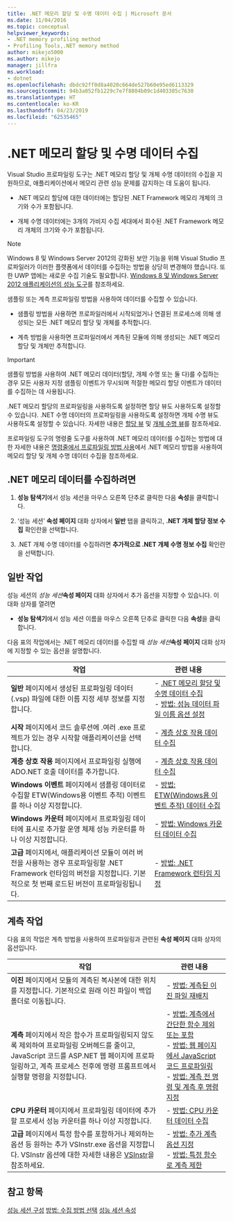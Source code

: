 ```yaml
---
title: .NET 메모리 할당 및 수명 데이터 수집 | Microsoft 문서
ms.date: 11/04/2016
ms.topic: conceptual
helpviewer_keywords:
- .NET memory profiling method
- Profiling Tools,.NET memory method
author: mikejo5000
ms.author: mikejo
manager: jillfra
ms.workload:
- dotnet
ms.openlocfilehash: dbdc92ff0d8a4020c664de527b60e95ed6113329
ms.sourcegitcommit: 94b3a052fb1229c7e7f8804b09c1d403385c7630
ms.translationtype: HT
ms.contentlocale: ko-KR
ms.lasthandoff: 04/23/2019
ms.locfileid: "62535465"
---
```

# <a name="collect-net-memory-allocation-and-lifetime-data"></a>.NET 메모리 할당 및 수명 데이터 수집

Visual Studio 프로파일링 도구는 .NET 메모리 할당 및 개체 수명 데이터의 수집을 지원하므로, 애플리케이션에서 메모리 관련 성능 문제를 감지하는 데 도움이 됩니다.

- .NET 메모리 할당에 대한 데이터에는 할당된 .NET Framework 메모리 개체의 크기와 수가 포함됩니다.

- 개체 수명 데이터에는 3개의 가비지 수집 세대에서 회수된 .NET Framework 메모리 개체의 크기와 수가 포함됩니다.

> [!NOTE]
> Windows 8 및 Windows Server 2012의 강화된 보안 기능을 위해 Visual Studio 프로파일러가 이러한 플랫폼에서 데이터를 수집하는 방법을 상당히 변경해야 했습니다. 또한 UWP 앱에는 새로운 수집 기술도 필요합니다. [Windows 8 및 Windows Server 2012 애플리케이션의 성능 도구](../profiling/performance-tools-on-windows-8-and-windows-server-2012-applications.md)를 참조하세요.

샘플링 또는 계측 프로파일링 방법을 사용하여 데이터를 수집할 수 있습니다.

- 샘플링 방법을 사용하면 프로파일러에서 시작되었거나 연결된 프로세스에 의해 생성되는 모든 .NET 메모리 할당 및 개체를 추적합니다.

- 계측 방법을 사용하면 프로파일러에서 계측된 모듈에 의해 생성되는 .NET 메모리 할당 및 개체만 추적합니다.

> [!IMPORTANT]
> 샘플링 방법을 사용하여 .NET 메모리 데이터(할당, 개체 수명 또는 둘 다)를 수집하는 경우 모든 사용자 지정 샘플링 이벤트가 무시되며 적절한 메모리 할당 이벤트가 데이터를 수집하는 데 사용됩니다.

.NET 메모리 할당의 프로파일링을 사용하도록 설정하면 할당 뷰도 사용하도록 설정할 수 있습니다. .NET 수명 데이터의 프로파일링을 사용하도록 설정하면 개체 수명 뷰도 사용하도록 설정할 수 있습니다. 자세한 내용은 [할당 뷰](../profiling/dotnet-memory-allocations-view.md) 및 [개체 수명 뷰](../profiling/object-lifetime-view.md)를 참조하세요.

프로파일링 도구의 명령줄 도구를 사용하여 .NET 메모리 데이터를 수집하는 방법에 대한 자세한 내용은 [명령줄에서 프로파일링 방법 사용](../profiling/using-profiling-methods-to-collect-performance-data-from-the-command-line.md)에서 .NET 메모리 방법을 사용하여 메모리 할당 및 개체 수명 데이터 수집을 참조하세요.

## <a name="to-collect-net-memory-data"></a>.NET 메모리 데이터를 수집하려면

1. **성능 탐색기**에서 성능 세션을 마우스 오른쪽 단추로 클릭한 다음 **속성**을 클릭합니다.

2. ‘성능 세션’ **속성 페이지** 대화 상자에서 **일반** 탭을 클릭하고, **.NET 개체 할당 정보 수집** 확인란을 선택합니다. 

3. .NET 개체 수명 데이터를 수집하려면 **추가적으로 .NET 개체 수명 정보 수집** 확인란을 선택합니다.

## <a name="common-tasks"></a>일반 작업

성능 세션의 _성능 세션_**속성 페이지** 대화 상자에서 추가 옵션을 지정할 수 있습니다. 이 대화 상자를 열려면

- **성능 탐색기**에서 성능 세션 이름을 마우스 오른쪽 단추로 클릭한 다음 **속성**을 클릭합니다.

다음 표의 작업에서는 .NET 메모리 데이터를 수집할 때 _성능 세션_**속성 페이지** 대화 상자에 지정할 수 있는 옵션을 설명합니다.

|작업|관련 내용|
|----------|---------------------|
|**일반** 페이지에서 생성된 프로파일링 데이터(.vsp) 파일에 대한 이름 지정 세부 정보를 지정합니다.|- [.NET 메모리 할당 및 수명 데이터 수집](../profiling/collecting-dotnet-memory-allocation-and-lifetime-data.md)<br />- [방법: 성능 데이터 파일 이름 옵션 설정](../profiling/how-to-set-performance-data-file-name-options.md)|
|**시작** 페이지에서 코드 솔루션에 .여러 .exe 프로젝트가 있는 경우 시작할 애플리케이션을 선택합니다.|- [계층 상호 작용 데이터 수집](../profiling/collecting-tier-interaction-data.md)|
|**계층 상호 작용** 페이지에서 프로파일링 실행에 ADO.NET 호출 데이터를 추가합니다.|- [계층 상호 작용 데이터 수집](../profiling/collecting-tier-interaction-data.md)|
|**Windows 이벤트** 페이지에서 샘플링 데이터로 수집할 ETW(Windows용 이벤트 추적) 이벤트를 하나 이상 지정합니다.|- [방법: ETW(Windows용 이벤트 추적) 데이터 수집](../profiling/how-to-collect-event-tracing-for-windows-etw-data.md)|
|**Windows 카운터** 페이지에서 프로파일링 데이터에 표시로 추가할 운영 체제 성능 카운터를 하나 이상 지정합니다.|- [방법: Windows 카운터 데이터 수집](../profiling/how-to-collect-windows-counter-data.md)|
|**고급** 페이지에서, 애플리케이션 모듈이 여러 버전을 사용하는 경우 프로파일링할 .NET Framework 런타임의 버전을 지정합니다. 기본적으로 첫 번째 로드된 버전이 프로파일링됩니다.|- [방법: .NET Framework 런타임 지정](../profiling/how-to-specify-the-dotnet-framework-runtime.md)|

## <a name="instrumentation-tasks"></a>계측 작업

다음 표의 작업은 계측 방법을 사용하여 프로파일링과 관련된 **속성 페이지** 대화 상자의 옵션입니다.

|작업|관련 내용|
|----------|---------------------|
|**이진** 페이지에서 모듈의 계측된 복사본에 대한 위치를 지정합니다. 기본적으로 원래 이진 파일이 백업 폴더로 이동됩니다.|- [방법: 계측된 이진 파일 재배치](../profiling/how-to-relocate-instrumented-binaries.md)|
|**계측** 페이지에서 작은 함수가 프로파일링되지 않도록 제외하여 프로파일링 오버헤드를 줄이고, JavaScript 코드를 ASP.NET 웹 페이지에 프로파일링하고, 계측 프로세스 전후에 명령 프롬프트에서 실행할 명령을 지정합니다.|- [방법: 계측에서 간단한 함수 제외 또는 포함](../profiling/how-to-exclude-or-include-short-functions-from-instrumentation.md)<br />- [방법: 웹 페이지에서 JavaScript 코드 프로파일링](../profiling/how-to-profile-javascript-code-in-web-pages.md)<br />- [방법: 계측 전 명령 및 계측 후 명령 지정](../profiling/how-to-specify-pre-and-post-instrument-commands.md)|
|**CPU 카운터** 페이지에서 프로파일링 데이터에 추가할 프로세서 성능 카운터를 하나 이상 지정합니다.|- [방법: CPU 카운터 데이터 수집](../profiling/how-to-collect-cpu-counter-data.md)|
|**고급** 페이지에서 특정 함수를 포함하거나 제외하는 옵션 등 원하는 추가 VSInstr.exe 옵션을 지정합니다. VSInstr 옵션에 대한 자세한 내용은 [VSInstr](../profiling/vsinstr.md)을 참조하세요.|- [방법: 추가 계측 옵션 지정](../profiling/how-to-specify-additional-instrumentation-options.md)<br />- [방법: 특정 함수로 계측 제한](../profiling/how-to-limit-instrumentation-to-specific-functions.md)|

## <a name="see-also"></a>참고 항목

[성능 세션 구성](../profiling/configuring-performance-sessions.md)
[방법: 수집 방법 선택](../profiling/how-to-choose-collection-methods.md)
[성능 세션 속성](../profiling/performance-session-properties.md)
